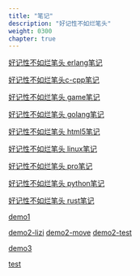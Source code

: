 ```yaml
---
title: "笔记"
description: "好记性不如烂笔头"
weight: 0300
chapter: true
---
```


<a href="https://yujian1018.github.io/erlang/book/index.html" target="_blank">好记性不如烂笔头 erlang笔记</a>

<a href="https://yujian1018.github.io/cpp/book/index.html" target="_blank">好记性不如烂笔头c-cpp笔记</a>

<a href="https://yujian1018.github.io/game/book/index.html" target="_blank">好记性不如烂笔头 game笔记</a>

<a href="https://yujian1018.github.io/golang/book/index.html" target="_blank">好记性不如烂笔头 golang笔记</a>

<a href="https://yujian1018.github.io/html5/book/index.html" target="_blank">好记性不如烂笔头 html5笔记</a>

<a href="https://yujian1018.github.io/linux/book/index.html" target="_blank">好记性不如烂笔头 linux笔记</a>

<a href="https://yujian1018.github.io/pro/book/index.html" target="_blank">好记性不如烂笔头 pro笔记</a>

<a href="https://yujian1018.github.io/python/book/index.html" target="_blank">好记性不如烂笔头 python笔记</a>

<a href="https://yujian1018.github.io/rust/book/index.html" target="_blank">好记性不如烂笔头 rust笔记</a>

<a href="https://yujian1018.github.io/me/demo/demo_1_cufeng/index.html" target="_blank">demo1</a>

<a href="https://yujian1018.github.io/me/demo/demo_2/test/lizi.htm" target="_blank">demo2-lizi</a>
<a href="https://yujian1018.github.io/me/demo/demo_2/test/move.htm" target="_blank">demo2-move</a>
<a href="https://yujian1018.github.io/me/demo/demo_2/test/test.htm" target="_blank">demo2-test</a>

<a href="https://yujian1018.github.io/me/demo/demo_3/index.html" target="_blank">demo3</a>

<a href="https://yujian1018.github.io/me/demo/test/t1.html" target="_blank">test</a>
